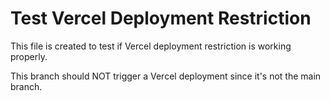 # Test Vercel Deployment Restriction

This file is created to test if Vercel deployment restriction is working properly.

This branch should NOT trigger a Vercel deployment since it's not the main branch.
